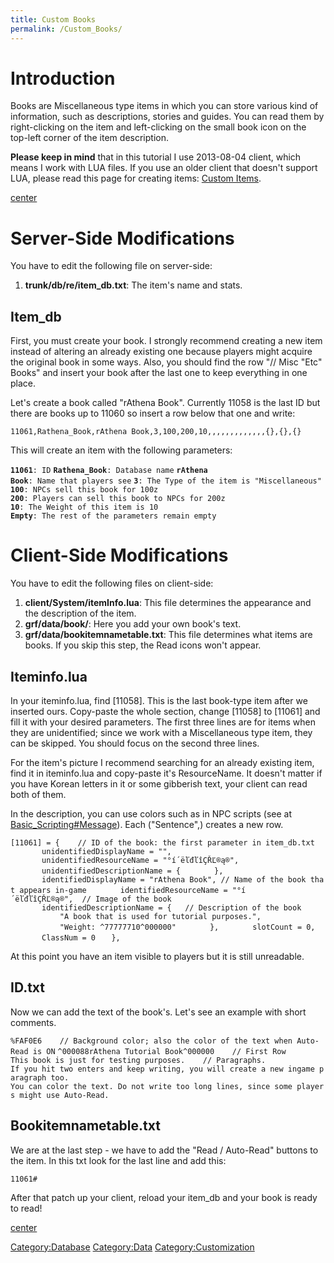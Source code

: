 ```yaml
---
title: Custom Books
permalink: /Custom_Books/
---
```


Introduction
============

Books are Miscellaneous type items in which you can store various kind of information, such as descriptions, stories and guides. You can read them by right-clicking on the item and left-clicking on the small book icon on the top-left corner of the item description.

**Please keep in mind** that in this tutorial I use 2013-08-04 client, which means I work with LUA files. If you use an older client that doesn't support LUA, please read this page for creating items: [Custom Items](Custom_Items).

[center](File:Custombook1.png)

Server-Side Modifications
=========================

You have to edit the following file on server-side:

1.  **trunk/db/re/item_db.txt**: The item's name and stats.

Item_db
--------

First, you must create your book. I strongly recommend creating a new item instead of altering an already existing one because players might acquire the original book in some ways. Also, you should find the row "// Misc "Etc" Books" and insert your book after the last one to keep everything in one place.

Let's create a book called "rAthena Book". Currently 11058 is the last ID but there are books up to 11060 so insert a row below that one and write:

`11061,Rathena_Book,rAthena Book,3,100,200,10,,,,,,,,,,,,,{},{},{}`

This will create an item with the following parameters:

**`11061`**`: ID`
**`Rathena_Book`**`: Database name`
**`rAthena` `Book`**`: Name that players see`
**`3`**`: The Type of the item is "Miscellaneous"`
**`100`**`: NPCs sell this book for 100z`
**`200`**`: Players can sell this book to NPCs for 200z`
**`10`**`: The Weight of this item is 10`
**`Empty`**`: The rest of the parameters remain empty`

Client-Side Modifications
=========================

You have to edit the following files on client-side:

1.  **client/System/itemInfo.lua**: This file determines the appearance and the description of the item.
2.  **grf/data/book/**: Here you add your own book's text.
3.  **grf/data/bookitemnametable.txt**: This file determines what items are books. If you skip this step, the Read icons won't appear.

Iteminfo.lua
------------

In your iteminfo.lua, find \[11058\]. This is the last book-type item after we inserted ours. Copy-paste the whole section, change \[11058\] to \[11061\] and fill it with your desired parameters. The first three lines are for items when they are unidentified; since we work with a Miscellaneous type item, they can be skipped. You should focus on the second three lines.

For the item's picture I recommend searching for an already existing item, find it in iteminfo.lua and copy-paste it's ResourceName. It doesn't matter if you have Korean letters in it or some gibberish text, your client can read both of them.

In the description, you can use colors such as in NPC scripts (see at [Basic_Scripting\#Message](Basic_Scripting#Message)). Each ("Sentence",) creates a new row.

`[11061] = {    // ID of the book: the first parameter in item_db.txt`
`       unidentifiedDisplayName = "",`
`       unidentifiedResourceName = "°í´ëľđľîÇŘĽ®ą®",`
`       unidentifiedDescriptionName = {`
`       },`
`       identifiedDisplayName = "rAthena Book", // Name of the book that appears in-game`
`       identifiedResourceName = "°í´ëľđľîÇŘĽ®ą®",  // Image of the book`
`       identifiedDescriptionName = {   // Description of the book`
`           "A book that is used for tutorial purposes.",`
`           "Weight: ^77777710^000000"`
`       },`
`       slotCount = 0,`
`       ClassNum = 0`
`   },`
`   `

At this point you have an item visible to players but it is still unreadable.

ID.txt
------

Now we can add the text of the book's. Let's see an example with short comments.

`%FAF0E6    // Background color; also the color of the text when Auto-Read is ON`
`^000088rAthena Tutorial Book^000000    // First Row`
`This book is just for testing purposes.    // Paragraphs.`
`If you hit two enters and keep writing, you will create a new ingame paragraph too.`
`You can color the text. Do not write too long lines, since some players might use Auto-Read.`

Bookitemnametable.txt
---------------------

We are at the last step - we have to add the "Read / Auto-Read" buttons to the item. In this txt look for the last line and add this:

`11061#`

After that patch up your client, reload your item_db and your book is ready to read!

[center](File:Custombook2.png)

[Category:Database](Category:Database) [Category:Data](/Category:Data "wikilink") [Category:Customization](/Category:Customization "wikilink")